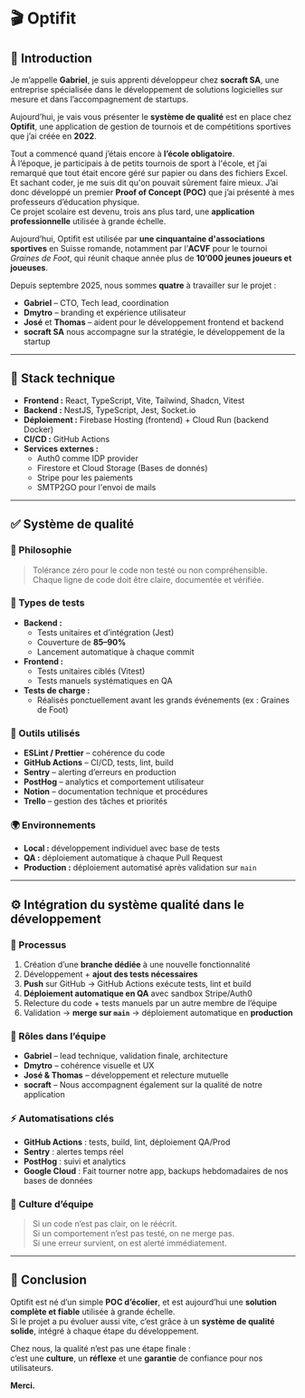 # 🎬 Optifit

## 👋 Introduction

Je m’appelle **Gabriel**, je suis apprenti développeur chez **socraft SA**, une entreprise spécialisée dans le développement de solutions logicielles sur mesure et dans l’accompagnement de startups.

Aujourd’hui, je vais vous présenter le **système de qualité** est en place chez **Optifit**, une application de gestion de tournois et de compétitions sportives que j’ai créée en **2022**.

Tout a commencé quand j’étais encore à **l’école obligatoire**.  
À l’époque, je participais à de petits tournois de sport à l'école, et j’ai remarqué que tout était encore géré sur papier ou dans des fichiers Excel.  
Et sachant coder, je me suis dit qu'on pouvait sûrement faire mieux.
J’ai donc développé un premier **Proof of Concept (POC)** que j’ai présenté à mes professeurs d’éducation physique.  
Ce projet scolaire est devenu, trois ans plus tard, une **application professionnelle** utilisée à grande échelle.

Aujourd’hui, Optifit est utilisée par **une cinquantaine d'associations sportives** en Suisse romande, notamment par l’**ACVF** pour le tournoi *Graines de Foot*, qui réunit chaque année plus de **10’000 jeunes joueurs et joueuses**.

Depuis septembre 2025, nous sommes **quatre** à travailler sur le projet :

- **Gabriel** – CTO, Tech lead, coordination  
- **Dmytro** – branding et expérience utilisateur  
- **José** et **Thomas** – aident pour le développement frontend et backend
- **socraft SA** nous accompagne sur la stratégie, le développement de la startup

---

## 🧠 Stack technique

- **Frontend :** React, TypeScript, Vite, Tailwind, Shadcn, Vitest  
- **Backend :** NestJS, TypeScript, Jest, Socket.io  
- **Déploiement :** Firebase Hosting (frontend) + Cloud Run (backend Docker)  
- **CI/CD :** GitHub Actions
- **Services externes :**
  - Auth0 comme IDP provider
  - Firestore et Cloud Storage (Bases de donnés)
  - Stripe pour les paiements
  - SMTP2GO pour l'envoi de mails

---

## ✅ Système de qualité

### 🧩 Philosophie

> Tolérance zéro pour le code non testé ou non compréhensible.  
> Chaque ligne de code doit être claire, documentée et vérifiée.

### 🔬 Types de tests

- **Backend :**
  - Tests unitaires et d’intégration (Jest)
  - Couverture de **85–90%**
  - Lancement automatique à chaque commit
- **Frontend :**
  - Tests unitaires ciblés (Vitest)
  - Tests manuels systématiques en QA
- **Tests de charge :**
  - Réalisés ponctuellement avant les grands événements (ex : Graines de Foot)

### 🧰 Outils utilisés

- **ESLint / Prettier** – cohérence du code  
- **GitHub Actions** – CI/CD, tests, lint, build  
- **Sentry** – alerting d’erreurs en production  
- **PostHog** – analytics et comportement utilisateur  
- **Notion** – documentation technique et procédures  
- **Trello** – gestion des tâches et priorités

### 🌍 Environnements

- **Local :** développement individuel avec base de tests  
- **QA :** déploiement automatique à chaque Pull Request  
- **Production :** déploiement automatisé après validation sur `main`

---

## ⚙️ Intégration du système qualité dans le développement

### 🔁 Processus

1. Création d’une **branche dédiée** à une nouvelle fonctionnalité  
2. Développement + **ajout des tests nécessaires**  
3. **Push** sur GitHub → GitHub Actions exécute tests, lint et build  
4. **Déploiement automatique en QA** avec sandbox Stripe/Auth0  
5. Relecture du code + tests manuels par un autre membre de l’équipe  
6. Validation → **merge sur `main`** → déploiement automatique en **production**

### 👥 Rôles dans l’équipe

- **Gabriel** – lead technique, validation finale, architecture  
- **Dmytro** – cohérence visuelle et UX  
- **José & Thomas** – développement et relecture mutuelle  
- **socraft** – Nous accompagnent également sur la qualité de notre application

### ⚡ Automatisations clés

- **GitHub Actions** : tests, build, lint, déploiement QA/Prod  
- **Sentry** : alertes temps réel  
- **PostHog** : suivi et analytics  
- **Google Cloud** : Fait tourner notre app, backups hebdomadaires de nos bases de données

### 💬 Culture d’équipe

> Si un code n’est pas clair, on le réécrit.  
> Si un comportement n’est pas testé, on ne merge pas.  
> Si une erreur survient, on est alerté immédiatement.

---

## 🏁 Conclusion

Optifit est né d’un simple **POC d’écolier**, et est aujourd’hui une **solution complète et fiable** utilisée à grande échelle.  
Si le projet a pu évoluer aussi vite, c’est grâce à un **système de qualité solide**, intégré à chaque étape du développement.

Chez nous, la qualité n’est pas une étape finale :  
c’est une **culture**, un **réflexe** et une **garantie** de confiance pour nos utilisateurs.

**Merci.**

